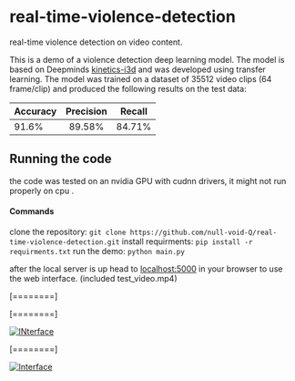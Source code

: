 # real-time-violence-detection
real-time violence detection on video content.

This is a demo of a violence detection deep learning model. The model is based on Deepminds [kinetics-i3d](https://github.com/deepmind/kinetics-i3d "kinetics-i3d") and was developed using transfer learning.
The model was trained on a dataset of 35512 video clips (64 frame/clip) and produced the following results on the test data:

Accuracy       | Precision | Recall
-------------- | :-----------------: | -----------
91.6%        | 89.58%        | 84.71%

## Running the code
the code was tested on an nvidia GPU with cudnn drivers, it might not run properly on cpu .
####  Commands
clone the repository:
`git clone https://github.com/null-void-Q/real-time-violence-detection.git`
install requirments:
`pip install -r requirments.txt`
run the demo:
`python main.py`

after the local server is up head to [localhost:5000](localhost:5000 "localhost:5000") in your browser to use the web interface. (included test_video.mp4)


[========]

[========]

[![INterface](https://user-images.githubusercontent.com/53970206/196257994-be5d8a86-3365-4d87-b5c7-dd7a1eeb8122.png "INterface")](http://https://user-images.githubusercontent.com/53970206/196257994-be5d8a86-3365-4d87-b5c7-dd7a1eeb8122.png "INterface")

[========]


[![Interface](https://user-images.githubusercontent.com/53970206/196257986-a392c2bc-8764-4747-83f0-28838d232a6b.png "Interface")](https://user-images.githubusercontent.com/53970206/196257986-a392c2bc-8764-4747-83f0-28838d232a6b.png "Interface")


